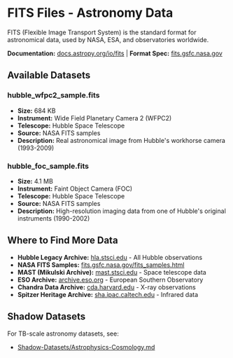 # FITS Files - Astronomy Data

FITS (Flexible Image Transport System) is the standard format for astronomical data, used by NASA, ESA, and observatories worldwide.

**Documentation:** [docs.astropy.org/io/fits](https://docs.astropy.org/en/stable/io/fits/) | **Format Spec:** [fits.gsfc.nasa.gov](https://fits.gsfc.nasa.gov/)

## Available Datasets

### hubble_wfpc2_sample.fits
- **Size:** 684 KB
- **Instrument:** Wide Field Planetary Camera 2 (WFPC2)
- **Telescope:** Hubble Space Telescope
- **Source:** NASA FITS samples
- **Description:** Real astronomical image from Hubble's workhorse camera (1993-2009)

### hubble_foc_sample.fits
- **Size:** 4.1 MB
- **Instrument:** Faint Object Camera (FOC)
- **Telescope:** Hubble Space Telescope
- **Source:** NASA FITS samples
- **Description:** High-resolution imaging data from one of Hubble's original instruments (1990-2002)

## Where to Find More Data

- **Hubble Legacy Archive:** [hla.stsci.edu](https://hla.stsci.edu/) - All Hubble observations
- **NASA FITS Samples:** [fits.gsfc.nasa.gov/fits_samples.html](https://fits.gsfc.nasa.gov/fits_samples.html)
- **MAST (Mikulski Archive):** [mast.stsci.edu](https://mast.stsci.edu/) - Space telescope data
- **ESO Archive:** [archive.eso.org](http://archive.eso.org/cms.html) - European Southern Observatory
- **Chandra Data Archive:** [cda.harvard.edu](https://cda.harvard.edu/chaser/) - X-ray observations
- **Spitzer Heritage Archive:** [sha.ipac.caltech.edu](https://sha.ipac.caltech.edu/) - Infrared data

## Shadow Datasets

For TB-scale astronomy datasets, see:
- [Shadow-Datasets/Astrophysics-Cosmology.md](../Shadow-Datasets/Astrophysics-Cosmology.md)
